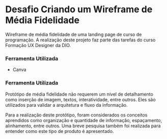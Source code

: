 # Desafio Criando um Wireframe de Média Fidelidade
Wireframe de média fidelidade de uma landing page de curso de programação. A realização deste projeto faz parte das tarefas do curso Formação UX Designer da DIO.

### Ferramenta Utilizada
- Canva

### Ferramenta Utilizada
Protótipo de média fidelidade não requerem um nível de detalhamento como inserção de imagem, textos, interatividade, entre outros. Eles são utilizados para validar a arquitetura e fluxo da informação.

Para a realização deste protótipo, foram considerados os conceitos aprendidos como organização e quantidade de informação, espaçamento, alinhamento, entre outros. Uma breve pesquisa também foi realizada para entender como este tipo de produto é apresentado.
